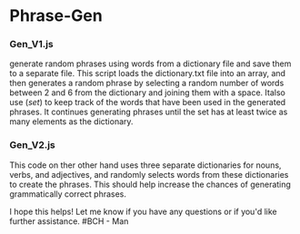 # Phrase-Gen

### Gen_V1.js 

generate random phrases using words from a dictionary file and save them to a separate file.
This script loads the dictionary.txt file into an array, and then generates a random phrase by selecting a random number of words between 2 and 6 from the dictionary and joining them with a space. Italso use (*set*) to keep track of the words that have been used in the generated phrases. It continues generating phrases until the set has at least twice as many elements as the dictionary.

### Gen_V2.js

This code on ther other hand uses three separate dictionaries for nouns, verbs, and adjectives, and randomly selects words from these dictionaries to create the phrases. This should help increase the chances of generating grammatically correct phrases.

I hope this helps! Let me know if you have any questions or if you'd like further assistance. #BCH - Man
